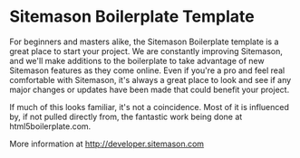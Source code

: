 # Sitemason Boilerplate Template

For beginners and masters alike, the Sitemason Boilerplate template is a great place to start your project. We are constantly improving Sitemason, and we'll make additions to the boilerplate to take advantage of new Sitemason features as they come online. Even if you're a pro and feel real comfortable with Sitemason, it's always a great place to look and see if any major changes or updates have been made that could benefit your project.

If much of this looks familiar, it's not a coincidence. Most of it is influenced by, if not pulled directly from, the fantastic work being done at html5boilerplate.com.

More information at http://developer.sitemason.com